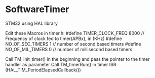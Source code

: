 # SoftwareTimer
STM32 using HAL library

Edit these Macros in timer.h:
#define TIMER_CLOCK_FREQ 8000 // Frequency of clock fed to timer(APBx), in (KHz)
#define	NO_OF_SEC_TIMERS 1 // number of second based timers
#define NO_OF_MIL_TIMERS 0 // number of millisecond based timers

Call TM_init_timer() in the beginning and pass the pointer to the timer handler as parameter
Call TM_timerRun() in timer ISR (HAL_TIM_PeriodElapsedCallback())

